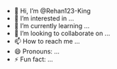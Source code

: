 - 👋 Hi, I’m @Rehan123-King
- 👀 I’m interested in ...
- 🌱 I’m currently learning ...
- 💞️ I’m looking to collaborate on ...
- 📫 How to reach me ...
- 😄 Pronouns: ...
- ⚡ Fun fact: ...

<!---
Rehan123-King/Rehan123-King is a ✨ special ✨ repository because its `README.md` (this file) appears on your GitHub profile.
You can click the Preview link to take a look at your changes.
--->
